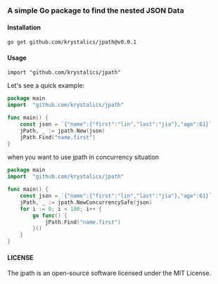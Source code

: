 ### A simple Go package to find the nested JSON Data

#### Installation
```
go get github.com/krystalics/jpath@v0.0.1
```

#### Usage
```
import "github.com/krystalics/jpath"
```

Let's see a quick example:

```go
package main
import  "github.com/krystalics/jpath"

func main() {
	const json = `{"name":{"first":"lin","last":"jia"},"age":61}`
	jPath, _ := jpath.New(json)
	jPath.Find("name.first")
}
```

when you want to use jpath in concurrency situation
```go
package main
import  "github.com/krystalics/jpath"

func main() {
	const json = `{"name":{"first":"lin","last":"jia"},"age":61}`
	jPath, _ := jpath.NewConcurrencySafe(json)
	for i := 0; i < 100; i++ {
		go func() {
			jPath.Find("name.first")
		}()
	}
}
```

#### LICENSE
The jpath is an open-source software licensed under the MIT License.